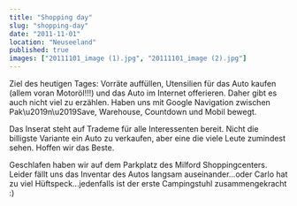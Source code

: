 ```yaml
---
title: "Shopping day"
slug: "shopping-day"
date: "2011-11-01"
location: "Neuseeland"
published: true
images: ["20111101_image (1).jpg", "20111101_image (2).jpg"]
---
```


Ziel des heutigen Tages: Vorräte auffüllen, Utensilien für das Auto kaufen (allem voran Motoröl!!!) und das Auto im Internet offerieren. Daher gibt es auch nicht viel zu erzählen. Haben uns mit Google Navigation zwischen Pak\u2019n\u2019Save, Warehouse, Countdown und Mobil bewegt.

Das Inserat steht auf Trademe für alle Interessenten bereit. Nicht die billigste Variante ein Auto zu verkaufen, aber eine die viele Leute zumindest sehen. Hoffen wir das Beste. 

Geschlafen haben wir auf dem Parkplatz des Milford Shoppingcenters. Leider fällt uns das Inventar des Autos langsam auseinander...oder Carlo hat zu viel Hüftspeck...jedenfalls ist der erste Campingstuhl zusammengekracht :)